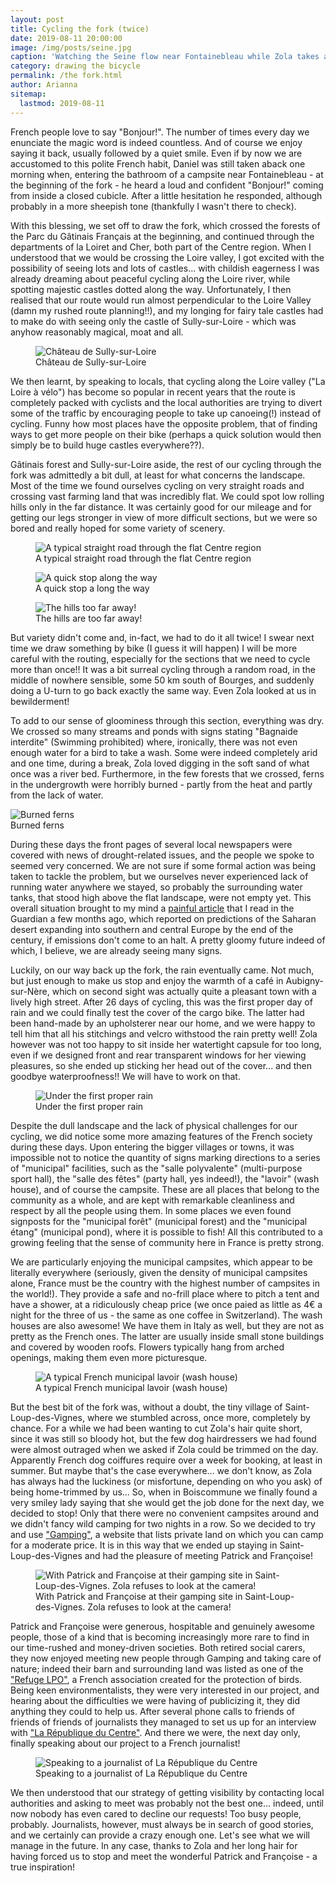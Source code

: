 ```yaml
---
layout: post
title: Cycling the fork (twice)
date: 2019-08-11 20:00:00
image: /img/posts/seine.jpg
caption: 'Watching the Seine flow near Fontainebleau while Zola takes a refreshing swim'
category: drawing the bicycle
permalink: /the fork.html
author: Arianna
sitemap:
  lastmod: 2019-08-11
---
```


French people love to say "Bonjour!". The number of times every day we enunciate the magic word is indeed countless. And of course we enjoy saying it back, usually followed by a quiet smile. Even if by now we are accustomed to this polite French habit, Daniel was still taken aback one morning when, entering the bathroom of a campsite near Fontainebleau - at the beginning of the fork - he heard a loud and confident "Bonjour!" coming from inside a closed cubicle. After a little hesitation he responded, although probably in a more sheepish tone (thankfully I wasn't there to check). 

With this blessing, we set off to draw the fork, which crossed the forests of the Parc du Gâtinais Français at the beginning, and continued through the departments of la Loiret and Cher, both part of the Centre region. When I understood that we would be crossing the Loire valley, I got excited with the possibility of seeing lots and lots of castles... with childish eagerness I was already dreaming about peaceful cycling along the Loire river, while spotting majestic castles dotted along the way. Unfortunately, I then realised that our route would run almost perpendicular to the Loire Valley (damn my rushed route planning!!), and my longing for fairy tale castles had to make do with seeing only the castle of Sully-sur-Loire - which was anyhow reasonably magical, moat and all. 

<figure>
<img class="img-responsive" src=" /img/posts/castle.jpg" alt="Château de Sully-sur-Loire">
<figcaption>Château de Sully-sur-Loire</figcaption>
</figure>

We then learnt, by speaking to locals, that cycling along the Loire valley ("La Loire à vélo") has become so popular in recent years that the route is completely packed with cyclists and the local authorities are trying to divert some of the traffic by encouraging people to take up canoeing(!) instead of cycling. Funny how most places have the opposite problem, that of finding ways to get more people on their bike (perhaps a quick solution would then simply be to build huge castles everywhere??).

Gâtinais forest and Sully-sur-Loire aside, the rest of our cycling through the fork was admittedly a bit dull, at least for what concerns the landscape. Most of the time we found ourselves cycling on very straight roads and crossing vast farming land that was incredibly flat. We could spot low rolling hills only in the far distance. It was certainly good for our mileage and for getting our legs stronger in view of more difficult sections, but we were so bored and really hoped for some variety of scenery. 

<figure>
<img class="img-responsive" src=" /img/posts/flat-road.jpg" alt="A typical straight road through the flat Centre region">
<figcaption>A typical straight road through the flat Centre region</figcaption>
</figure>

<figure>
<img class="img-responsive" src=" /img/posts/ari-zola.jpg" alt="A quick stop along the way">
<figcaption>A quick stop a long the way</figcaption>
</figure>

<figure>
<img class="img-responsive" src=" /img/posts/dan-zola.jpg" alt="The hills too far away!">
<figcaption>The hills are too far away!</figcaption>
</figure>

But variety didn't come and, in-fact, we had to do it all twice! I swear next time we draw something by bike (I guess it will happen) I will be more careful with the routing, especially for the sections that we need to cycle more than once!! It was a bit surreal cycling through a random road, in the middle of nowhere sensible, some 50 km south of Bourges, and suddenly doing a U-turn to go back exactly the same way. Even Zola looked at us in bewilderment!

To add to our sense of gloominess through this section, everything was dry. We crossed so many streams and ponds with signs stating "Bagnaide interdite" (Swimming prohibited) where, ironically, there was not even enough water for a bird to take a wash. Some were indeed completely arid and one time, during a break, Zola loved digging in the soft sand of what once was a river bed. Furthermore, in the few forests that we crossed, ferns in the undergrowth were horribly burned - partly from the heat and partly from the lack of water.  

<figuree>
<img class="img-responsive" src=" /img/posts/ferns.jpg" alt="Burned ferns">
<figcaption>Burned ferns</figcaption>
</figuree>

During these days the front pages of several local newspapers were covered with news of drought-related issues, and the people we spoke to seemed very concerned. We are not sure if some formal action was being taken to tackle the problem, but we ourselves never experienced lack of running water anywhere we stayed, so probably the surrounding water tanks, that stood high above the flat landscape, were not empty yet. This overall situation brought to my mind a <a class="special" href="https://www.theguardian.com/environment/2019/may/18/climate-crisis-heat-is-on-global-heating-four-degrees-2100-change-way-we-live">painful article</a> that I read in the Guardian a few months ago, which reported on predictions of the Saharan desert expanding into southern and central Europe by the end of the century, if emissions don't come to an halt. A pretty gloomy future indeed of which, I believe, we are already seeing many signs.

Luckily, on our way back up the fork, the rain eventually came. Not much, but just enough to make us stop and enjoy the warmth of a café in Aubigny-sur-Nère, which on second sight was actually quite a pleasant town with a lively high street. After 26 days of cycling, this was the first proper day of rain and we could finally test the cover of the cargo bike. The latter had been hand-made by an upholsterer near our home, and we were happy to tell him that all his stitchings and velcro withstood the rain pretty well! Zola however was not too happy to sit inside her watertight capsule for too long, even if we designed front and rear transparent windows for her viewing pleasures, so she ended up sticking her head out of the cover... and then goodbye waterproofness!! We will have to work on that.  

<figure>
<img class="img-responsive" src=" /img/posts/rain.jpg" alt="Under the first proper rain">
<figcaption>Under the first proper rain</figcaption>
</figure>

Despite the dull landscape and the lack of physical challenges for our cycling, we did notice some more amazing features of the French society during these days. Upon entering the bigger villages or towns, it was impossible not to notice the quantity of signs marking directions to a series of "municipal" facilities, such as the "salle polyvalente" (multi-purpose sport hall), the "salle des fêtes" (party hall, yes indeed!), the "lavoir" (wash house), and of course the campsite. These are all places that belong to the community as a whole, and are kept with remarkable cleanliness and respect by all the people using them. In some places we even found signposts for the "municipal forêt" (municipal forest) and the "municipal étang" (municipal pond), where it is possible to fish! All this contributed to a growing feeling that the sense of community here in France is pretty strong.   

We are particularly enjoying the municipal campsites, which appear to be literally everywhere (seriously, given the density of municipal campsites alone, France must be the country with the highest number of campsites in the world!). They provide a safe and no-frill place where to pitch a tent and have a shower, at a ridiculously cheap price (we once paied as little as 4€ a night for the three of us - the same as one coffee in Switzerland). The wash houses are also awesome! We have them in Italy as well, but they are not as pretty as the French ones. The latter are usually inside small stone buildings and covered by wooden roofs. Flowers typically hang from arched openings, making them even more picturesque.      

<figure>
<img class="img-responsive" src=" /img/posts/lavoir.jpg" alt="A typical French municipal lavoir (wash house)">
<figcaption>A typical French municipal lavoir (wash house)</figcaption>
</figure>

But the best bit of the fork was, without a doubt, the tiny village of Saint-Loup-des-Vignes, where we stumbled across, once more, completely by chance. For a while we had been wanting to cut Zola's hair quite short, since it was still so bloody hot, but the few dog hairdressers we had found were almost outraged when we asked if Zola could be trimmed on the day. Apparently French dog coiffures require over a week for booking, at least in summer. But maybe that's the case everywhere... we don't know, as Zola has always had the luckiness (or misfortune, depending on who you ask) of being home-trimmed by us... So, when in Boiscommune we finally found a very smiley lady saying that she would get the job done for the next day, we decided to stop! Only that there were no convenient campsites around and we didn't fancy wild camping for two nights in a row. So we decided to try and use <a class="special" href="https://www.gamping.com/">"Gamping"</a>, a website that lists private land on which you can camp for a moderate price. It is in this way that we ended up staying in Saint-Loup-des-Vignes and had the pleasure of meeting Patrick and Françoise! <a name="PandF"></a>

<figure>
<img class="img-responsive" src=" /img/posts/patrick-and-francoise.jpg" alt="With Patrick and Françoise at their gamping site in Saint-Loup-des-Vignes. Zola refuses to look at the camera!">
<figcaption>With Patrick and Françoise at their gamping site in Saint-Loup-des-Vignes. Zola refuses to look at the camera!</figcaption>
</figure>

Patrick and Françoise were generous, hospitable and genuinely awesome people, those of a kind that is becoming increasingly more rare to find in our time-rushed and money-driven societies. Both retired social carers, they now enjoyed meeting new people through Gamping and taking care of nature; indeed their barn and surrounding land was listed as one of the <a class="special" href="https://refuges.lpo.fr">"Refuge LPO"</a>, a French association created for the protection of birds. Being keen environmentalists, they were very interested in our project, and hearing about the difficulties we were having of publicizing it, they did anything they could to help us. After several phone calls to friends of friends of friends of journalists they managed to set us up for an interview with <a class="special" href="https://www.larep.fr">"La République du Centre"</a>. And there we were, the next day only, finally speaking about our project to a French journalist! 

<figure>
<img class="img-responsive" src=" /img/posts/rep.jpg" alt="Speaking to a journalist of La République du Centre">   
<figcaption>Speaking to a journalist of La République du Centre</figcaption>
</figure>

We then understood that our strategy of getting visibility by contacting local authorities and asking to meet was probably not the best one... indeed, until now nobody has even cared to decline our requests! Too busy people, probably. Journalists, however, must always be in search of good stories, and we certainly can provide a crazy enough one. Let's see what we will manage in the future. In any case, thanks to Zola and her long hair for having forced us to stop and meet the wonderful Patrick and Françoise - a true inspiration!